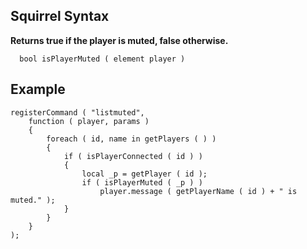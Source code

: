 ## Squirrel Syntax ##
**Returns true if the player is muted, false otherwise.**

```
  bool isPlayerMuted ( element player )
```

## Example ##

```
registerCommand ( "listmuted",
	function ( player, params )
	{
		foreach ( id, name in getPlayers ( ) )
		{
			if ( isPlayerConnected ( id ) )
			{
				local _p = getPlayer ( id );
				if ( isPlayerMuted ( _p ) )
					player.message ( getPlayerName ( id ) + " is muted." );
			}
		}
	}
);
```